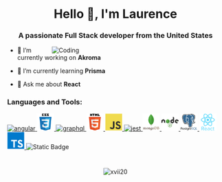  <!-- [![MasterHead](https://www.icegif.com/wp-content/uploads/2023/05/icegif-9.gif)](https://rishavchanda.io) -->
 
<h1 align="center">Hello 👋, I'm Laurence</h1>
<h3 align="center">A passionate Full Stack developer from the United States</h3>
 <img align="right" alt="Coding" width="400"  src="https://cdn.dribbble.com/users/926537/screenshots/8768655/media/0eb8fcc9f2b8a55c589cfabd6cc89d94.gif"> 

<!--  <p align="left"> <img src="https://komarev.com/ghpvc/?username=xvii20&label=Profile%20views&color=0e75b6&style=flat" alt="xvii20" /> </p> -->

<!--  <p align="left"> <a href="https://github.com/ryo-ma/github-profile-trophy"><img src="https://github-profile-trophy.vercel.app/?username=xvii20" alt="xvii20" /></a> </p> -->

<!--  <p align="left"> <a href="https://twitter.com/" target="blank"><img src="https://img.shields.io/twitter/follow/?logo=twitter&style=for-the-badge" alt="" /></a> </p> -->

- 🔭 I’m currently working on **Akroma**

- 🌱 I’m currently learning **Prisma**

- 💬 Ask me about **React**

<!-- <h3 align="left">Connect with me:</h3> -->
<!-- <p align="left"> </p> -->

<h3 align="left">Languages and Tools:</h3>
<p align="left"> <a href="https://angular.io" target="_blank" rel="noreferrer"> <img src="https://angular.io/assets/images/logos/angular/angular.svg" alt="angular" width="40" height="40"/> </a> <a href="https://www.w3schools.com/css/" target="_blank" rel="noreferrer"> <img src="https://raw.githubusercontent.com/devicons/devicon/master/icons/css3/css3-original-wordmark.svg" alt="css3" width="40" height="40"/> </a> <a href="https://graphql.org" target="_blank" rel="noreferrer"> <img src="https://www.vectorlogo.zone/logos/graphql/graphql-icon.svg" alt="graphql" width="40" height="40"/> </a> <a href="https://www.w3.org/html/" target="_blank" rel="noreferrer"> <img src="https://raw.githubusercontent.com/devicons/devicon/master/icons/html5/html5-original-wordmark.svg" alt="html5" width="40" height="40"/> </a> <a href="https://developer.mozilla.org/en-US/docs/Web/JavaScript" target="_blank" rel="noreferrer"> <img src="https://raw.githubusercontent.com/devicons/devicon/master/icons/javascript/javascript-original.svg" alt="javascript" width="40" height="40"/> </a> <a href="https://jestjs.io" target="_blank" rel="noreferrer"> <img src="https://www.vectorlogo.zone/logos/jestjsio/jestjsio-icon.svg" alt="jest" width="40" height="40"/> </a> <a href="https://www.mongodb.com/" target="_blank" rel="noreferrer"> <img src="https://raw.githubusercontent.com/devicons/devicon/master/icons/mongodb/mongodb-original-wordmark.svg" alt="mongodb" width="40" height="40"/> </a> <a href="https://nodejs.org" target="_blank" rel="noreferrer"> <img src="https://raw.githubusercontent.com/devicons/devicon/master/icons/nodejs/nodejs-original-wordmark.svg" alt="nodejs" width="40" height="40"/> </a> <a href="https://www.postgresql.org" target="_blank" rel="noreferrer"> <img src="https://raw.githubusercontent.com/devicons/devicon/master/icons/postgresql/postgresql-original-wordmark.svg" alt="postgresql" width="40" height="40"/> </a> <a href="https://reactjs.org/" target="_blank" rel="noreferrer"> <img src="https://raw.githubusercontent.com/devicons/devicon/master/icons/react/react-original-wordmark.svg" alt="react" width="40" height="40"/> </a> <a href="https://www.typescriptlang.org/" target="_blank" rel="noreferrer"> <img src="https://raw.githubusercontent.com/devicons/devicon/master/icons/typescript/typescript-original.svg" alt="typescript" width="40" height="40"/> </a> <!-- <a href="https://expressjs.com" target="_blank" rel="noreferrer"> <img src="https://raw.githubusercontent.com/devicons/devicon/master/icons/express/express-original-wordmark.svg" alt="express" width="40" height="40"/> </a> --> <img alt="Static Badge" src="https://img.shields.io/badge/Express-blue">
 </p> 

<!-- <p><img align="center" src="https://github-readme-stats.vercel.app/api/top-langs?username=xvii20&show_icons=true&locale=en&layout=compact" alt="xvii20" /></p> -->

#
#

<p align="center" >
  <img align="center" src="https://github-readme-streak-stats.herokuapp.com/?user=xvii20&" alt="xvii20" />
</p>


<!-- [![Anurag's GitHub stats](https://github-readme-stats.vercel.app/api?username=xvii20)](https://github.com/anuraghazra/github-readme-stats) -->

